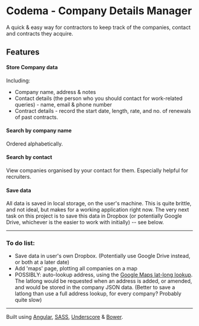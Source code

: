 # Codema - Company Details Manager

A quick & easy way for contractors to keep track of the companies, contact and contracts they acquire.

## Features

#### Store Company data

Including:
* Company name, address & notes
* Contact details (the person who you should contact for work-related queries) - name, email & phone number
* Contract details - record the start date, length, rate, and no. of renewals of past contracts.

#### Search by company name

Ordered alphabetically.

#### Search by contact

View companies organised by your contact for them. Especially helpful for recruiters.

#### Save data

All data is saved in local storage, on the user's machine. This is quite brittle, and not ideal, but makes for a working application right now. The very next task on this project is to save this data in Dropbox (or potentially Google Drive, whichever is the easier to work with initially) -- see below.

-----

### To do list:

* Save data in user's own Dropbox. (Potentially use Google Drive instead, or both at a later date)
* Add 'maps' page, plotting all companies on a map
* POSSIBLY: auto-lookup address, using the [Google Maps lat-long lookup](https://dexvelopers.google.com/maps/documentation/geocoding/). The latlong would be requested when an address is added, or amended, and would be stored in the company JSON data. (Better to save a latlong than use a full address lookup, for every company? Probably quite slow)

-----

Built using [Angular](https://github.com/angular/angular.js), [SASS](https://github.com/sass/sass), [Underscore](https://github.com/jashkenas/underscore) & [Bower](https://github.com/bower/bower).

